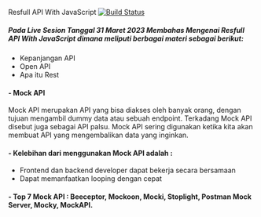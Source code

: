 Resfull API With JavaScript [![Build Status](https://img.shields.io/badge/React-20232A?style=for-the-badge&logo=react&logoColor=61DAFB)](https://id.reactjs.org/docs/forms.html)
##### Pada Live Sesion Tanggal 31 Maret 2023 Membahas Mengenai **Resfull API With JavaScript** dimana meliputi berbagai materi sebagai berikut:
- Kepanjangan API
- Open API
- Apa itu Rest 

#### - Mock API 
Mock API merupakan API yang bisa diakses oleh banyak orang, dengan tujuan mengambil dummy data atau sebuah endpoint. Terkadang Mock API disebut juga sebagai API palsu. Mock API sering digunakan ketika kita akan membuat API yang mengembalikan data yang inginkan.

#### - Kelebihan dari menggunakan Mock API adalah :
  - Frontend dan backend developer dapat bekerja secara bersamaan
  - Dapat memanfaatkan looping dengan cepat

#### - Top 7 Mock API : Beeceptor, Mockoon, Mocki, Stoplight, Postman Mock Server, Mocky, MockAPI.